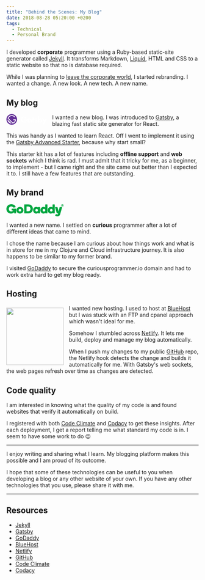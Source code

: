 ```yaml
---
title: "Behind the Scenes: My Blog"
date: 2018-08-28 05:20:00 +0200
tags:
  - Technical
  - Personal Brand
---
```


I developed **corporate** programmer using a Ruby-based static-site generator called [Jekyll](https://jekyllrb.com/). It transforms Markdown, [Liquid](https://github.com/Shopify/liquid/wiki), HTML and CSS to a static website so that no is database required.

While I was planning to [leave the corporate world](https://curiousprogrammer.io/blog/sayonara), I started rebranding. I wanted a change. A new look. A new tech. A new name.

## My blog

<svg width="106" height="28" xmlns="http://www.w3.org/2000/svg" style="float: left; margin-right: 1em; margin-bottom: 0.25em;">
 <style type="text/css">.st0{fill:#fff}.st1{fill:#639}</style>
 <g>
  <g id="svg_1">
   <path fill="#ffffff" id="svg_2" d="m62.9,12l2.8,0l0,10l-2.8,0l0,-1.3c-1,1.5 -2.3,1.6 -3.1,1.6c-3.1,0 -5.1,-2.4 -5.1,-5.3c0,-3 2,-5.3 4.9,-5.3c0.8,0 2.3,0.1 3.2,1.6l0,-1.3l0.1,0zm-5.2,5c0,1.6 1.1,2.8 2.8,2.8c1.6,0 2.8,-1.2 2.8,-2.8c0,-1.6 -1.1,-2.8 -2.8,-2.8c-1.6,0 -2.8,1.2 -2.8,2.8z"/>
   <path fill="#ffffff" id="svg_3" d="m71.2,14.4l0,7.6l-2.8,0l0,-7.6l-1.1,0l0,-2.4l1.1,0l0,-3.4l2.8,0l0,3.4l1.9,0l0,2.4l-1.9,0z"/>
   <path fill="#ffffff" id="svg_4" d="m79.7,14.4c-0.7,-0.6 -1.3,-0.7 -1.6,-0.7c-0.7,0 -1.1,0.3 -1.1,0.8c0,0.3 0.1,0.6 0.9,0.9l0.7,0.2c0.8,0.3 2,0.6 2.5,1.4c0.3,0.4 0.5,1 0.5,1.7c0,0.9 -0.3,1.8 -1.1,2.5c-0.8,0.7 -1.8,1.1 -3,1.1c-2.1,0 -3.2,-1 -3.9,-1.7l1.5,-1.7c0.6,0.6 1.4,1.2 2.2,1.2c0.8,0 1.4,-0.4 1.4,-1.1c0,-0.6 -0.5,-0.9 -0.9,-1l-0.6,-0.2c-0.7,-0.3 -1.5,-0.6 -2.1,-1.2c-0.5,-0.5 -0.8,-1.1 -0.8,-1.9c0,-1 0.5,-1.8 1,-2.3c0.8,-0.6 1.8,-0.7 2.6,-0.7c0.7,0 1.9,0.1 3.2,1.1l-1.4,1.6z"/>
   <path fill="#ffffff" id="svg_5" d="m85.8,13.3c1,-1.4 2.4,-1.6 3.2,-1.6c2.9,0 4.9,2.3 4.9,5.3c0,3 -2,5.3 -5,5.3c-0.6,0 -2.1,-0.1 -3.2,-1.6l0,1.3l-2.7,0l0,-16.8l2.8,0l0,8.1zm-0.3,3.7c0,1.6 1.1,2.8 2.8,2.8c1.6,0 2.8,-1.2 2.8,-2.8c0,-1.6 -1.1,-2.8 -2.8,-2.8c-1.7,0 -2.8,1.2 -2.8,2.8z"/>
   <path fill="#ffffff" id="svg_6" d="m98.5,20.5l-4.8,-8.5l3.3,0l3.1,5.7l2.8,-5.7l3.2,0l-8,15.3l-3.2,0l3.6,-6.8z"/>
   <path fill="#ffffff" id="svg_7" d="m54,13.7l-2.8,0c0,0 -4.2,0 -4.2,0l0,2.8l3.7,0c-0.6,1.9 -2,3.2 -4.6,3.2c-2.9,0 -5,-2.4 -5,-5.3s2,-5.4 4.9,-5.4c1.6,0 3.2,0.8 4.2,2.1l2.3,-1.5c-1.5,-2.1 -3.9,-3.3 -6.5,-3.3c-4.4,0 -8,3.6 -8,8.1s3.4,8.1 8,8.1s8,-3.6 8,-8.1c0.1,-0.3 0,-0.5 0,-0.7z"/>
  </g>
  <g id="svg_8">
   <g id="svg_9">
    <path id="svg_10" d="m25,14l-7,0l0,2l4.8,0c-0.7,3 -2.9,5.5 -5.8,6.5l-11.5,-11.5c1.2,-3.5 4.6,-6 8.5,-6c3,0 5.7,1.5 7.4,3.8l1.5,-1.3c-2,-2.7 -5.2,-4.5 -8.9,-4.5c-5.2,0 -9.6,3.7 -10.7,8.6l13.2,13.2c4.8,-1.2 8.5,-5.6 8.5,-10.8z" class="st0"/>
    <path id="svg_11" d="m3,14.1c0,2.8 1.1,5.5 3.2,7.6c2.1,2.1 4.9,3.2 7.6,3.2l-10.8,-10.8z" class="st0"/>
   </g>
   <path id="svg_12" d="m14,0c-7.7,0 -14,6.3 -14,14s6.3,14 14,14s14,-6.3 14,-14s-6.3,-14 -14,-14zm-7.8,21.8c-2.1,-2.1 -3.2,-4.9 -3.2,-7.6l10.9,10.8c-2.8,-0.1 -5.6,-1.1 -7.7,-3.2zm10.2,2.9l-13.1,-13.1c1.1,-4.9 5.5,-8.6 10.7,-8.6c3.7,0 6.9,1.8 8.9,4.5l-1.5,1.3c-1.7,-2.3 -4.4,-3.8 -7.4,-3.8c-3.9,0 -7.2,2.5 -8.5,6l11.5,11.5c2.9,-1 5.1,-3.5 5.8,-6.5l-4.8,0l0,-2l7,0c0,5.2 -3.7,9.6 -8.6,10.7z" class="st1"/>
  </g>
 </g>
</svg>

I wanted a new blog. I was introduced to [Gatsby](https://www.gatsbyjs.org/), a blazing fast static site generator for React.

This was handy as I wanted to learn React. Off I went to implement it using the [Gatsby Advanced Starter](https://github.com/Vagr9K/gatsby-advanced-starter), because why start small?

This starter kit has a lot of features including **offline support** and **web sockets** which I think is rad. I must admit that it tricky for me, as a beginner, to implement - but I came right and the site came out better than I expected it to. I still have a few features that are outstanding.

## My brand

<svg class="logo-mark" style="fill:#00a63f" viewBox="0 0 367.7 78.1" xmlns="http://www.w3.org/2000/svg" width="150px"><path class="logo-mark-color" d="M95.3 38.6c0-4.6-3.6-8.4-8.3-8.4-4.6 0-8.3 3.8-8.3 8.4s3.6 8.3 8.3 8.3 8.3-3.7 8.3-8.3m14.4.1c0 11.9-10.1 21.4-22.6 21.4-12.6 0-22.6-9.5-22.6-21.4 0-12 10.1-21.6 22.6-21.6 12.5-.1 22.6 9.6 22.6 21.6M154.8 30c0-8-5.6-15-13.9-15h-11.5v30.3h11.5c8.3 0 13.9-7.3 13.9-15.3m15.5 0c0 17.1-12.1 28.8-29.1 28.8h-24.6c-1.2 0-2.1-.9-2.1-2V3.4c0-1.1.9-2 2.1-2h24.6c17.1.1 29.1 11.5 29.1 28.6M194.4 46.9c4.6 0 8.3-3.8 8.3-8.4s-3.6-8.4-8.3-8.4c-4.6 0-8.3 3.8-8.3 8.4 0 4.7 3.7 8.4 8.3 8.4M192.2 17c4.9 0 8.8 1.8 10.5 4.3v-1.2c0-1.1.9-1.9 1.9-1.9H215c1.1 0 1.9.8 1.9 1.9v36.8c0 1.1-.8 1.9-1.9 1.9h-10.3c-1.1 0-1.9-.8-1.9-1.9v-1.2c-1.7 2.5-5.7 4.3-10.6 4.3-10.4 0-20.4-8.3-20.4-21.6s10-21.4 20.4-21.4M241.4 46.9c4.6 0 8.3-3.8 8.3-8.4s-3.6-8.4-8.3-8.4c-4.6 0-8.3 3.8-8.3 8.4 0 4.7 3.7 8.4 8.3 8.4M238.9 17c5 0 8.9 1.9 10.7 4.1V3.4c0-1.1.9-1.9 1.9-1.9H262c1.1 0 1.9.8 1.9 1.9V57c0 1.1-.8 1.9-1.9 1.9h-10.3c-1.1 0-1.9-.8-1.9-1.9v-1.2c-2.1 2.5-5.7 4.3-10.6 4.3-10.4 0-20.4-8.3-20.4-21.6S228.7 17 238.9 17M288.4 46.9c4.6 0 8.3-3.8 8.3-8.4s-3.6-8.4-8.3-8.4c-4.6 0-8.3 3.8-8.3 8.4.1 4.7 3.7 8.4 8.3 8.4M286 17c5 0 8.9 1.9 10.7 4.1V3.4c0-1.1.9-1.9 1.9-1.9H309c1.1 0 1.9.8 1.9 1.9V57c0 1.1-.8 1.9-1.9 1.9h-10.3c-1.1 0-1.9-.8-1.9-1.9v-1.2c-2.1 2.5-5.7 4.3-10.6 4.3-10.4 0-20.4-8.3-20.4-21.6S275.7 17 286 17M345.5 64.7c-2.6 8.6-8.6 13.4-18 13.4-5.1 0-10.1-1.7-13.3-4.5-.5-.5-.8-1.1-.8-1.7 0-.5.2-1.1.7-1.7l3.9-5.9c.6-.8 1.5-.9 1.7-.9.9 0 1.3.2 2.1.8 1.2.8 2.9 1.8 4.8 1.8 1.6 0 3.7-.7 4.5-3.1l1.3-4.1H326c-1.3 0-2.1-.9-2.5-2L313 21.5c-.2-.9-.3-1.4-.3-1.7 0-.8.6-1.5 1.7-1.5h12.4c1.1 0 1.7 1 2 2l6.9 25.4h.5l5.5-25.4c.2-1 .9-2 2-2h12.6c1.2 0 1.7.7 1.7 1.5 0 .3-.1.8-.3 1.7l-12.2 43.2M49.7 50.9c-5 6.9-13.2 9.2-20.5 9.2C12.4 60.1 0 47.6 0 30.2.1 13.5 13.5.2 31 .2c13 0 23.4 5.5 28.1 16 .6 1.2 1 3.2-2.5 3.8l-9.2 1.6c-2.1.4-3.3-1-3.7-1.6-2.7-3.7-7.1-6.2-12.4-6.2-9.2 0-15.7 7-15.7 16.3 0 10.3 7.4 16.3 15.5 16.3 5.4 0 9.8-2 12.7-5.8h-8.1c-1.2 0-2.1-.9-2.1-2v-7.7c0-1.1.9-2 2.1-2h24.7c1.2 0 2.1.9 2.1 2v25.9c0 1.1-.9 2-2.1 2h-8.6c-1.2 0-2.1-.9-2.1-2v-5.9M359.8 0c-4.4 0-8 3.6-8 8s3.6 8 8 8 8-3.6 8-8-3.6-8-8-8zm0 14.4c-3.5 0-6.4-2.9-6.4-6.4s2.9-6.4 6.4-6.4 6.4 2.9 6.4 6.4-2.9 6.4-6.4 6.4z"></path><path class="logo-mark-color" d="M361.4 6.5c0-.4-.1-.7-.4-.8-.2-.2-.6-.4-.9-.4h-1.4v2.3h1.4c.4 0 .7-.1.9-.4.2-.2.4-.4.4-.7zm-3.1 5.9h-1.5c-.1 0-.1 0-.2-.1 0-.1-.1-.1-.1-.2V3.8c0-.1 0-.1.1-.2.1 0 .1-.1.2-.1h3.3c1.1 0 1.9.2 2.5.8s.9 1.3.9 2.1c0 .6-.1 1.1-.5 1.5-.4.5-.7.8-1.2 1.1l1.9 2.9c.1.1.1.2 0 .4 0 .1-.1.1-.2.1H362c-.1 0-.2 0-.4-.1-.1 0-.1-.1-.2-.2l-1.6-2.7h-1.2V12c0 .1 0 .1-.1.2s-.1.2-.2.2z"></path></svg>

I wanted a new name. I settled on **curious** programmer after a lot of different ideas that came to mind.

I chose the name because I am curious about how things work and what is in store for me in my Clojure and Cloud infrastructure journey. It is also happens to be similar to my former brand.

I visited [GoDaddy](https://godaddy.com) to secure the curiousprogrammer.io domain and had to work extra hard to get my blog ready.

## Hosting

<img src="https://flaviocopes.com/netlify/banner.png" width="150px" style="float: left; margin-top: 0.5em; margin-right: 1em;" />

I wanted new hosting. I used to host at [BlueHost](https://www.bluehost.com/) but I was stuck with an FTP and cpanel approach which wasn't ideal for me.

Somehow I stumbled across [Netlify](https://www.netlify.com/). It lets me build, deploy and manage my blog automatically.

When I push my changes to my public [GitHub](https://github.com/cbillowes/curious-programmer-oxygen) repo, the Netlify hook detects the change and builds it automatically for me. With Gatsby's web sockets, the web pages refresh over time as changes are detected.

## Code quality

I am interested in knowing what the quality of my code is and found websites that verify it automatically on build.

I registered with both [Code Climate](https://codeclimate.com/github/cbillowes/curious-programmer-oxygen) and [Codacy](https://app.codacy.com/project/cbillowes/curious-programmer-oxygen/dashboard) to get these insights. After each deployment, I get a report telling me what standard my code is in. I seem to have some work to do 😉

---

I enjoy writing and sharing what I learn. My blogging platform makes this possible and I am proud of its outcome.

I hope that some of these technologies can be useful to you when developing a blog or any other website of your own. If you have any other technologies that you use, please share it with me.

---

## Resources

- [Jekyll](https://jekyllrb.com/)
- [Gatsby](https://www.gatsbyjs.org/)
- [GoDaddy](https://godaddy.com)
- [BlueHost](https://www.bluehost.com/)
- [Netlify](https://www.netlify.com/)
- [GitHub](https://github.com/)
- [Code Climate](https://codeclimate.com/)
- [Codacy](https://www.codacy.com/)
